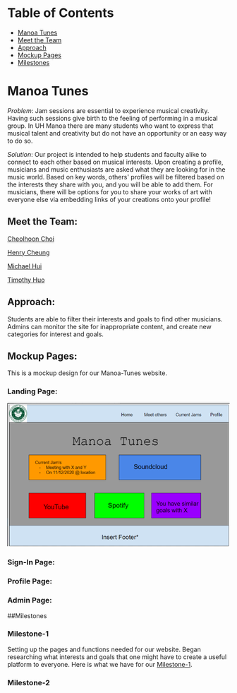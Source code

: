 
# Table of Contents

* [Manoa Tunes](#manoa-tunes)
* [Meet the Team](#meet-the-team)
* [Approach](#approach)
* [Mockup Pages](#mockup-pages)
* [Milestones](#milestones)

# Manoa Tunes 

_Problem_: Jam sessions are essential to experience musical creativity. Having such sessions give birth to the feeling of performing in a musical group. In UH Manoa there are many students who want to express that musical talent and creativity but do not have an opportunity or an easy way to do so.

_Solution_: Our project is intended to help students and faculty alike to connect to each other based on musical interests. Upon creating a profile, musicians and music enthusiasts are asked what they are looking for in the music world. Based on key words, others' profiles will be filtered based on the interests they share with you, and you will be able to add them. For musicians, there will be options for you to share your works of art with everyone else via embedding links of your creations onto your profile!

## Meet the Team:

[Cheolhoon Choi](https://cheolhoon.github.io) <br />

[Henry Cheung](https://khhc.github.io) <br />

[Michael Hui](https://huimichael.github.io/) <br />

[Timothy Huo](https://timothyhuo1.github.io) <br />

## Approach: 
Students are able to filter their interests and goals to find other musicians. <br /> 
Admins can monitor the site for inappropriate content, and create new categories for interest and goals. <br /> 
 
## Mockup Pages:
This is a mockup design for our Manoa-Tunes website.

### Landing Page:
<img src="images/Mockup3.png">

### Sign-In Page:

### Profile Page:

### Admin Page:

##Milestones 

### Milestone-1
Setting up the pages and functions needed for our website. Began researching what interests and goals that one might have to create a useful platform to everyone. Here is what we have for our [Milestone-1](https://github.com/manoa-tunes/manoa-tunes/projects/1).
### Milestone-2




